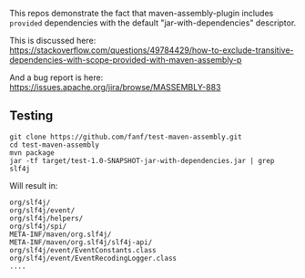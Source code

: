 
This repos demonstrate the fact that maven-assembly-plugin includes 
`provided` dependencies with the default "jar-with-dependencies" descriptor. 

This is discussed here: https://stackoverflow.com/questions/49784429/how-to-exclude-transitive-dependencies-with-scope-provided-with-maven-assembly-p

And a bug report is here: https://issues.apache.org/jira/browse/MASSEMBLY-883

Testing
-------

```
git clone https://github.com/fanf/test-maven-assembly.git
cd test-maven-assembly
mvn package
jar -tf target/test-1.0-SNAPSHOT-jar-with-dependencies.jar | grep slf4j
```

Will result in: 

```
org/slf4j/
org/slf4j/event/
org/slf4j/helpers/
org/slf4j/spi/
META-INF/maven/org.slf4j/
META-INF/maven/org.slf4j/slf4j-api/
org/slf4j/event/EventConstants.class
org/slf4j/event/EventRecodingLogger.class
....
```
